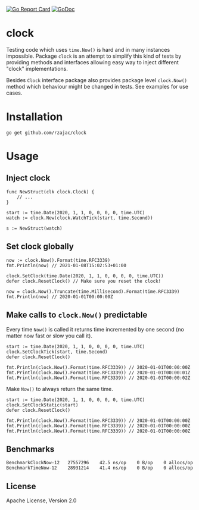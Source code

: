 [![Go Report Card](https://goreportcard.com/badge/github.com/rzajac/clock)](https://goreportcard.com/report/github.com/rzajac/clock)
[![GoDoc](https://img.shields.io/badge/api-Godoc-blue.svg)](https://pkg.go.dev/github.com/rzajac/clock)

# clock

Testing code which uses `time.Now()` is hard and in many instances impossible.
Package `clock` is an attempt to simplify this kind of tests by providing
methods and interfaces allowing easy way to inject different "clock"
implementations.

Besides `Clock` interface package also provides package level `clock.Now()`
method which behaviour might be changed in tests. See examples for use cases.

# Installation

```
go get github.com/rzajac/clock
```

# Usage

## Inject clock

```
func NewStruct(clk clock.Clock) {
	// ...
}

start := time.Date(2020, 1, 1, 0, 0, 0, 0, time.UTC)
watch := clock.New(clock.WatchTick(start, time.Second))

s := NewStruct(watch)
```

## Set clock globally

```
now := clock.Now().Format(time.RFC3339)
fmt.Println(now) // 2021-01-08T15:02:53+01:00

clock.SetClock(time.Date(2020, 1, 1, 0, 0, 0, 0, time.UTC))
defer clock.ResetClock() // Make sure you reset the clock!

now = clock.Now().Truncate(time.Millisecond).Format(time.RFC3339)
fmt.Println(now) // 2020-01-01T00:00:00Z
```

## Make calls to `clock.Now()` predictable

Every time `Now()` is called it returns time incremented by one second (no 
matter now fast or slow you call it).

```
start := time.Date(2020, 1, 1, 0, 0, 0, 0, time.UTC)
clock.SetClockTick(start, time.Second)
defer clock.ResetClock()

fmt.Println(clock.Now().Format(time.RFC3339)) // 2020-01-01T00:00:00Z
fmt.Println(clock.Now().Format(time.RFC3339)) // 2020-01-01T00:00:01Z
fmt.Println(clock.Now().Format(time.RFC3339)) // 2020-01-01T00:00:02Z
```

Make `Now()` to always return the same time.

```
start := time.Date(2020, 1, 1, 0, 0, 0, 0, time.UTC)
clock.SetClockStatic(start)
defer clock.ResetClock()

fmt.Println(clock.Now().Format(time.RFC3339)) // 2020-01-01T00:00:00Z
fmt.Println(clock.Now().Format(time.RFC3339)) // 2020-01-01T00:00:00Z
fmt.Println(clock.Now().Format(time.RFC3339)) // 2020-01-01T00:00:00Z
```

## Benchmarks

```
BenchmarkClockNow-12   27557296    42.5 ns/op    0 B/op    0 allocs/op
BenchmarkTimeNow-12    28931214    41.4 ns/op    0 B/op    0 allocs/op
```

## License

Apache License, Version 2.0
